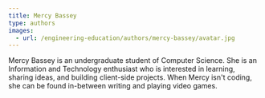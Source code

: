 ```yaml
---
title: Mercy Bassey
type: authors
images:
  - url: /engineering-education/authors/mercy-bassey/avatar.jpg 
---
```

Mercy Bassey is an undergraduate student of Computer Science. She is an Information and Technology enthusiast who is interested in learning, sharing ideas, and building client-side projects. When Mercy isn't coding, she can be found in-between writing and playing video games.  
